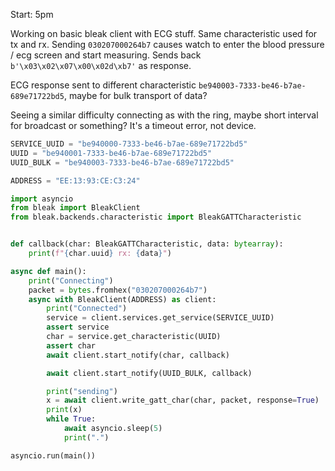 Start: 5pm

Working on basic bleak client with ECG stuff. Same characteristic used for tx and rx. Sending `030207000264b7` causes watch to enter the blood pressure / ecg screen and start measuring. Sends back `b'\x03\x02\x07\x00\x02d\xb7'` as response.

ECG response sent to different characteristic `be940003-7333-be46-b7ae-689e71722bd5`, maybe for bulk transport of data?

Seeing a similar difficulty connecting as with the ring, maybe short interval for broadcast or something? It's a timeout error, not device.


```python
SERVICE_UUID = "be940000-7333-be46-b7ae-689e71722bd5"
UUID = "be940001-7333-be46-b7ae-689e71722bd5"
UUID_BULK = "be940003-7333-be46-b7ae-689e71722bd5"

ADDRESS = "EE:13:93:CE:C3:24"

import asyncio
from bleak import BleakClient
from bleak.backends.characteristic import BleakGATTCharacteristic


def callback(char: BleakGATTCharacteristic, data: bytearray):
    print(f"{char.uuid} rx: {data}")

async def main():
    print("Connecting")
    packet = bytes.fromhex("030207000264b7")
    async with BleakClient(ADDRESS) as client:
        print("Connected")
        service = client.services.get_service(SERVICE_UUID)
        assert service
        char = service.get_characteristic(UUID)
        assert char
        await client.start_notify(char, callback)

        await client.start_notify(UUID_BULK, callback)

        print("sending")
        x = await client.write_gatt_char(char, packet, response=True)
        print(x)
        while True:
            await asyncio.sleep(5)
            print(".")

asyncio.run(main())
```